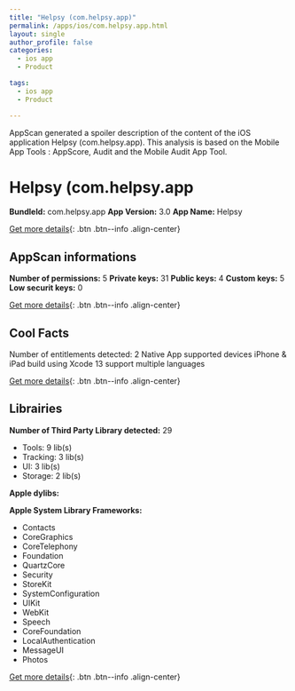 ```yaml
---
title: "Helpsy (com.helpsy.app)"
permalink: /apps/ios/com.helpsy.app.html
layout: single
author_profile: false
categories: 
  - ios app 
  - Product 

tags: 
  - ios app 
  - Product 

---
```

AppScan generated a spoiler description of the content of the iOS application Helpsy (com.helpsy.app). This analysis is based on the Mobile App Tools : AppScore, Audit and the Mobile Audit App Tool.

# Helpsy (com.helpsy.app

**BundleId:** com.helpsy.app
**App Version:** 3.0
**App Name:** Helpsy


[Get more details](/pricing.html){: .btn .btn--info .align-center}  
  
## AppScan informations 

**Number of permissions:** 5
**Private keys:** 31
**Public keys:** 4
**Custom keys:** 5
**Low securit keys:** 0
  
[Get more details](/pricing.html){: .btn .btn--info .align-center}

## Cool Facts

Number of entitlements detected: 2
Native App
supported devices iPhone & iPad
build using Xcode 13
support multiple languages
  
[Get more details](/pricing.html){: .btn .btn--info .align-center}

## Librairies 
**Number of Third Party Library detected:** 29
- Tools: 9 lib(s)
- Tracking: 3 lib(s)
- UI: 3 lib(s)
- Storage: 2 lib(s)

**Apple dylibs:**


**Apple System Library Frameworks:**
- Contacts
- CoreGraphics
- CoreTelephony
- Foundation
- QuartzCore
- Security
- StoreKit
- SystemConfiguration
- UIKit
- WebKit
- Speech
- CoreFoundation
- LocalAuthentication
- MessageUI
- Photos


  
[Get more details](/pricing.html){: .btn .btn--info .align-center}

